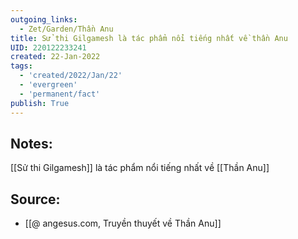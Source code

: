 ```yaml
---
outgoing_links:
  - Zet/Garden/Thần Anu
title: Sử thi Gilgamesh là tác phẩm nổi tiếng nhất về thần Anu
UID: 220122233241
created: 22-Jan-2022
tags:
  - 'created/2022/Jan/22'
  - 'evergreen'
  - 'permanent/fact'
publish: True
---
```

## Notes:
[[Sử thi Gilgamesh]] là tác phẩm nổi tiếng nhất về [[Thần Anu]]

## Source:
- [[@ angesus.com, Truyền thuyết về Thần Anu]]


